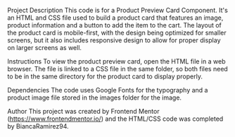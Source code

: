 Project Description
This code is for a Product Preview Card Component. It's an HTML and CSS file used to build a product card that features an image, product information and a button to add the item to the cart. The layout of the product card is mobile-first, with the design being optimized for smaller screens, but it also includes responsive design to allow for proper display on larger screens as well.

Instructions
To view the product preview card, open the HTML file in a web browser. The file is linked to a CSS file in the same folder, so both files need to be in the same directory for the product card to display properly.

Dependencies
The code uses Google Fonts for the typography and a product image file stored in the images folder for the image.

Author
This project was created by Frontend Mentor (https://www.frontendmentor.io/) and the HTML/CSS code was completed by BiancaRamirez94.
